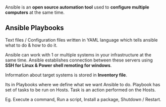 Ansible is an **open source automation tool** used to **configure multiple computers** at the same time.

## Ansible Playbooks

Text files / Configuration files written in YAML language which tells ansible what to do & how to do it.

Ansible can work with 1 or multiple systems in your infrastructure at the same time. Ansible establishes connection between these servers using **SSH for Linux & Power shell remoting for windows**.

Information about target systems is stored in **Inventory file**.

Its in Playbooks where we define what we want Ansible to do. Playbook has set of tasks to be run on Hosts. Task is an action performed on the Hosts.

Eg. Execute a command, Run a script, Install a package, Shutdown / Restart.
